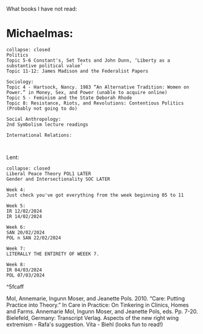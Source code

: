 What books I have not read:

# Michaelmas:

```ad-failure
collapse: closed
Politics
Topic 5-6 Constant's, Set Texts and John Dunn, ‘Liberty as a substantive political value’
Topic 11-12: James Madison and the Federalist Papers

Sociology:
Topic 4 - Hartsock, Nancy. 1983 “An Alternative Tradition: Women on Power.” in Money, Sex, and Power (unable to acquire online)
Topic 5 - Feminism and the State Deborah Rhode
Topic 8: Resistance, Riots, and Revolutions: Contentious Politics (Probably not going to do)

Social Anthropology:
2nd Symbolism lecture readings

International Relations:



```


Lent: 

```ad-failure
collapse: closed
Liberal Peace Theory POL1 LATER
Gender and Intersectionality SOC LATER

Week 4:
Just check you've got everything from the week beginning 05 to 11

Week 5:
IR 12/02/2024
IR 14/02/2024

Week 6:
SAN 20/02/2024
POL n SAN 22/02/2024

Week 7:
LITERALLY THE ENTIRETY OF WEEEK 7.

Week 8:
IR 04/03/2024
POL 07/03/2024
```

^5fcaff

Mol, Annemarie, Ingunn Moser, and Jeanette Pols. 2010. “Care: Putting Practice into Theory.” In Care in Practice: On Tinkering in Clinics, Homes and Farms. Annemarie Mol, Ingunn Moser, and Jeanette Pols, eds. Pp. 7-20. Bielefeld, Germany: Transcript Verlag.
Aspects of the new right wing extremism - Rafa's suggestion.
Vita - Biehl (looks fun to read!)